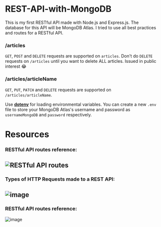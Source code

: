 # REST-API-with-MongoDB
This is my first RESTful API made with Node.js and Express.js. The database for this API will be MongoDB Atlas. I tried to use all best practices and routes for a RESTful API.

### /articles
`GET`, `POST` and `DELETE` requests are supported on `articles`.
Don't do `DELETE` requests on `/articles` until you want to delete ALL articles. Issued in public interest 😂
### /articles/articleName
`GET`, `PUT`, `PATCH` and `DELETE` requests are supported on `/articles/articleName`.

Use **[dotenv](https://www.npmjs.com/package/dotenv)** for loading environmental variables. You can create a new `.env` file to store your MongoDB Atlas's username and password as `usernameMongoDB` and `password` respectively.

# Resources
### RESTful API routes reference:
![RESTful API routes](https://user-images.githubusercontent.com/70312106/131220544-bf0733f2-0b98-4f5c-a634-919c2b0a00e9.png)
------
### Types of HTTP Requests made to a REST API:
![image](https://user-images.githubusercontent.com/70312106/131220590-5797b558-6f94-49e4-b7fb-47ed71424e4d.png)
------
### RESTful API routes reference:
![image](https://user-images.githubusercontent.com/70312106/131246209-accb0c29-7189-42ad-8e5a-0a2c1c01237c.png)
